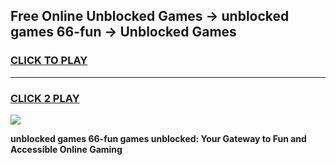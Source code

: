 
## Free Online Unblocked Games → unblocked games 66-fun → Unblocked Games
<h3>
<a href="https://premium.freeplayer.one?title=unblocked_games_66-fun&ref=21F">CLICK TO PLAY</a></h3>
<hr>

<h3>
<a href="https://premium.freeplayer.one?title=unblocked_games_66-fun&ref=21F">CLICK 2 PLAY</a>
  
</h3>

<a href="https://premium.freeplayer.one?title=unblocked_games_66-fun&ref=21F/"><img src="https://clearcache.store/games.png"></a>


**unblocked games 66-fun games unblocked: Your Gateway to Fun and Accessible Online Gaming**
